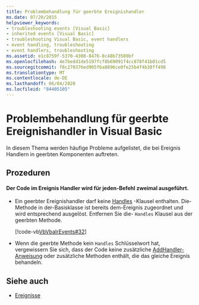 ```yaml
---
title: Problembehandlung für geerbte Ereignishandler
ms.date: 07/20/2015
helpviewer_keywords:
- troubleshooting events [Visual Basic]
- inherited events [Visual Basic]
- troubleshooting Visual Basic, event handlers
- event handling, troubleshooting
- event handlers, troubleshooting
ms.assetid: e1c8759f-5370-4308-8476-8c48b73509bf
ms.openlocfilehash: 4e7bedd1de5197fcf8b69091f4cc878f41b01cd5
ms.sourcegitcommit: f8c270376ed905f6a8896ce0fe25b4f4b38ff498
ms.translationtype: MT
ms.contentlocale: de-DE
ms.lasthandoff: 06/04/2020
ms.locfileid: "84405105"
---
```

# <a name="troubleshooting-inherited-event-handlers-in-visual-basic"></a>Problembehandlung für geerbte Ereignishandler in Visual Basic
In diesem Thema werden häufige Probleme aufgelistet, die bei Ereignis Handlern in geerbten Komponenten auftreten.  
  
## <a name="procedures"></a>Prozeduren  
  
#### <a name="code-in-event-handler-executes-twice-for-every-call"></a>Der Code im Ereignis Handler wird für jeden-Befehl zweimal ausgeführt.  
  
- Ein geerbter Ereignishandler darf keine [Handles](../../../language-reference/statements/handles-clause.md) -Klausel enthalten. Die-Methode in der-Basisklasse ist bereits dem-Ereignis zugeordnet und wird entsprechend ausgelöst. Entfernen Sie die- `Handles` Klausel aus der geerbten Methode.  
  
     [!code-vb[VbVbalrEvents#32](~/samples/snippets/visualbasic/VS_Snippets_VBCSharp/VbVbalrEvents/VB/Class1.vb#32)]  
  
- Wenn die geerbte Methode kein `Handles` Schlüsselwort hat, vergewissern Sie sich, dass der Code keine zusätzliche [AddHandler-Anweisung](../../../language-reference/statements/addhandler-statement.md) oder zusätzliche Methoden enthält, die das gleiche Ereignis behandeln.  
  
## <a name="see-also"></a>Siehe auch

- [Ereignisse](index.md)
